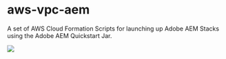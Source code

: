 # aws-vpc-aem

A set of AWS Cloud Formation Scripts for launching up Adobe AEM Stacks using the Adobe AEM Quickstart Jar.


<a href="https://console.aws.amazon.com/cloudformation/home?#/stacks/new?stackName=aemsingle&templateURL=https://raw.githubusercontent.com/darkin100/aws-vpc-aem/master/single_aem_instance.template">
<img src="https://s3.amazonaws.com/cloudformation-examples/cloudformation-launch-stack.png">
<a>    


